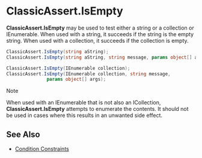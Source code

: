 # ClassicAssert.IsEmpty

**ClassicAssert.IsEmpty** may be used to test either a string or a collection or IEnumerable. When used with a string,
it succeeds if the string is the empty string. When used with a collection, it succeeds if the collection is empty.

```csharp
ClassicAssert.IsEmpty(string aString);
ClassicAssert.IsEmpty(string aString, string message, params object[] args);

ClassicAssert.IsEmpty(IEnumerable collection);
ClassicAssert.IsEmpty(IEnumerable collection, string message,
               params object[] args);
```

> [!NOTE]
> When used with an IEnumerable that is not also an ICollection, **ClassicAssert.IsEmpty** attempts to enumerate
> the contents. It should not be used in cases where this results in an unwanted side effect.

## See Also

* [Condition Constraints](xref:constraints#condition-constraints)
